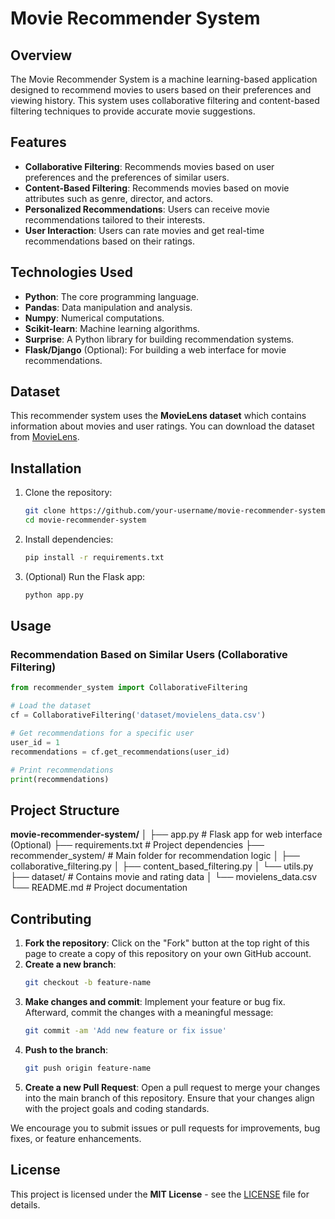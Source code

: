 # Movie Recommender System

## Overview

The Movie Recommender System is a machine learning-based application designed to recommend movies to users based on their preferences and viewing history. This system uses collaborative filtering and content-based filtering techniques to provide accurate movie suggestions. 

## Features

- **Collaborative Filtering**: Recommends movies based on user preferences and the preferences of similar users.
- **Content-Based Filtering**: Recommends movies based on movie attributes such as genre, director, and actors.
- **Personalized Recommendations**: Users can receive movie recommendations tailored to their interests.
- **User Interaction**: Users can rate movies and get real-time recommendations based on their ratings.

## Technologies Used

- **Python**: The core programming language.
- **Pandas**: Data manipulation and analysis.
- **Numpy**: Numerical computations.
- **Scikit-learn**: Machine learning algorithms.
- **Surprise**: A Python library for building recommendation systems.
- **Flask/Django** (Optional): For building a web interface for movie recommendations.

## Dataset

This recommender system uses the **MovieLens dataset** which contains information about movies and user ratings. You can download the dataset from [MovieLens](https://grouplens.org/datasets/movielens/).

## Installation

1. Clone the repository:
    ```bash
    git clone https://github.com/your-username/movie-recommender-system.git
    cd movie-recommender-system
    ```

2. Install dependencies:
    ```bash
    pip install -r requirements.txt
    ```

3. (Optional) Run the Flask app:
    ```bash
    python app.py
    ```

## Usage

### Recommendation Based on Similar Users (Collaborative Filtering)

```python
from recommender_system import CollaborativeFiltering

# Load the dataset
cf = CollaborativeFiltering('dataset/movielens_data.csv')

# Get recommendations for a specific user
user_id = 1
recommendations = cf.get_recommendations(user_id)

# Print recommendations
print(recommendations)
```

## Project Structure

**movie-recommender-system/**
│
├── app.py               # Flask app for web interface (Optional)
├── requirements.txt     # Project dependencies
├── recommender_system/  # Main folder for recommendation logic
│   ├── collaborative_filtering.py
│   ├── content_based_filtering.py
│   └── utils.py
├── dataset/             # Contains movie and rating data
│   └── movielens_data.csv
└── README.md            # Project documentation



## Contributing

1. **Fork the repository**: Click on the "Fork" button at the top right of this page to create a copy of this repository on your own GitHub account.
2. **Create a new branch**: 
    ```bash
    git checkout -b feature-name
    ```
3. **Make changes and commit**: Implement your feature or bug fix. Afterward, commit the changes with a meaningful message:
    ```bash
    git commit -am 'Add new feature or fix issue'
    ```
4. **Push to the branch**: 
    ```bash
    git push origin feature-name
    ```
5. **Create a new Pull Request**: Open a pull request to merge your changes into the main branch of this repository. Ensure that your changes align with the project goals and coding standards.

We encourage you to submit issues or pull requests for improvements, bug fixes, or feature enhancements.

## License

This project is licensed under the **MIT License** - see the [LICENSE](LICENSE) file for details.

